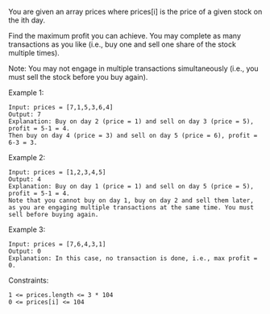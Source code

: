 You are given an array prices where prices[i] is the price of a given stock on the ith day.

Find the maximum profit you can achieve. You may complete as many transactions as you like (i.e., buy one and sell one share of the stock multiple times).

Note: You may not engage in multiple transactions simultaneously (i.e., you must sell the stock before you buy again).

 

Example 1:

    Input: prices = [7,1,5,3,6,4]
    Output: 7
    Explanation: Buy on day 2 (price = 1) and sell on day 3 (price = 5), profit = 5-1 = 4.
    Then buy on day 4 (price = 3) and sell on day 5 (price = 6), profit = 6-3 = 3.

Example 2:

    Input: prices = [1,2,3,4,5]
    Output: 4
    Explanation: Buy on day 1 (price = 1) and sell on day 5 (price = 5), profit = 5-1 = 4.
    Note that you cannot buy on day 1, buy on day 2 and sell them later, as you are engaging multiple transactions at the same time. You must sell before buying again.

Example 3:

    Input: prices = [7,6,4,3,1]
    Output: 0
    Explanation: In this case, no transaction is done, i.e., max profit = 0.
 

Constraints:

    1 <= prices.length <= 3 * 104
    0 <= prices[i] <= 104
